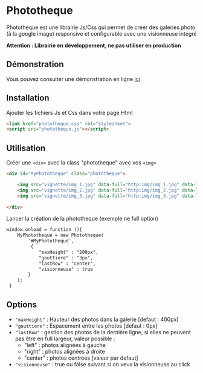 # Phototheque

Photothèque est une librairie Js/Css qui permet de créer des galeries photo (à la google image) responsive et configurable avec une visionneuse intégré

**Attention : Librairie en développement, ne pas utiliser en production**

## Démonstration

Vous pouvez consulter une démonstration en ligne [ici](http://www.lucien-chastan.fr/phototheque/index.html)

## Installation

Ajouter les fichiers Js et Css dans votre page Html

```html
<link href="phototheque.css" rel="stylesheet">
<script src="phototheque.js"></script>
```

## Utilisation

Créer une `<div>` avec la class "phototheque" avec vos `<img>`

```html
<div id="MyPhototheque" class="phototheque">

	<img src="vignette/img_1.jpg" data-full="http:img/img_1.jpg" data-legende="image 1" alt="">
	<img src="vignette/img_2.jpg" data-full="http:img/img_2.jpg" data-legende="image 2" alt="">
	<img src="vignette/img_3.jpg" data-full="http:img/img_3.jpg" data-legende="image 3" alt="">
	
</div>
```

Lancer la création de la phototheque (exemple ne full option)

```html
window.onload = function (){
	MyPhototheque = new Phototheque(
		'#MyPhototheque',
         {
         	"maxHeight" : "200px",
         	"gouttiere" : "3px",
         	"lastRow" : "center",
         	"visionneuse" : true
     	}
 	);
 }
```

## Options

- `"maxHeight"` : Hauteur des photos dans la galerie [defaut : 400px]
- `"gouttiere"` : Espacement entre les photos [defaut : 0px]
- `"lastRow"` : gestion des photos de la dernière ligne, si elles ne peuvent pas être en full largeur, valeur possible :
	+ "left" : photos alignées à gauche
	+ "right" : photos alignées à droite
	+ "center" : photos centrées [valeur par defaut]
- `"visionneuse"` : true ou false suivant si on veux la visionneuse au click